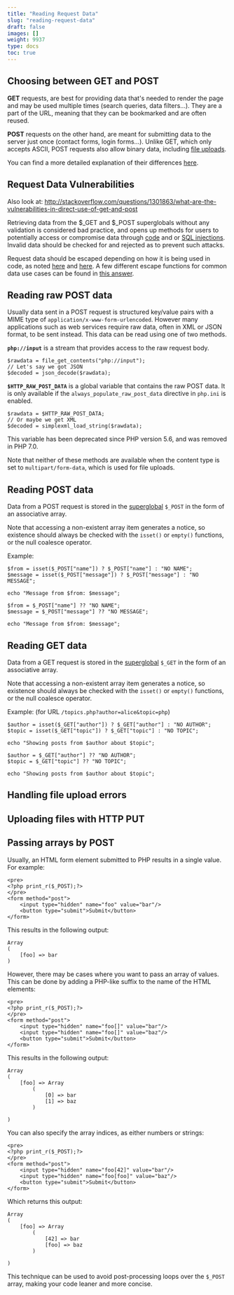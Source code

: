 ```yaml
---
title: "Reading Request Data"
slug: "reading-request-data"
draft: false
images: []
weight: 9937
type: docs
toc: true
---
```


## Choosing between GET and POST ##

**GET** requests, are best for providing data that's needed to render the page and may be used multiple times (search queries, data filters...). They are a part of the URL, meaning that they can be bookmarked and are often reused.

**POST** requests on the other hand, are meant for submitting data to the server just once (contact forms, login forms...). Unlike GET, which only accepts ASCII, POST requests also allow binary data, including [file uploads][1].

You can find a more detailed explanation of their differences [here][2].

## Request Data Vulnerabilities ##

Also look at: http://stackoverflow.com/questions/1301863/what-are-the-vulnerabilities-in-direct-use-of-get-and-post

Retrieving data from the $_GET and $_POST superglobals without any validation is considered bad practice, and opens up methods for users to potentially access or compromise data through [code][3] and or [SQL injections][4]. Invalid data should be checked for and rejected as to prevent such attacks.

Request data should be escaped depending on how it is being used in code, as noted [here][5] and [here][6]. A few different escape functions for common data use cases can be found in [this answer][7].

  [1]: https://www.wikiod.com/php
  [2]: http://www.w3schools.com/tags/ref_httpmethods.asp
  [3]: https://www.owasp.org/index.php/Code_Injection
  [4]: https://www.wikiod.com/php/security
  [5]: http://stackoverflow.com/a/130323/2104168
  [6]: http://stackoverflow.com/a/4224002/2104168
  [7]: http://stackoverflow.com/a/1206461/2104168

## Reading raw POST data
Usually data sent in a POST request is structured key/value pairs with a MIME type of `application/x-www-form-urlencoded`. However many applications such as web services require raw data, often in XML or JSON format, to be sent instead. This data can be read using one of two methods.

**`php://input`** is a stream that provides access to the raw request body.

    $rawdata = file_get_contents("php://input");
    // Let's say we got JSON
    $decoded = json_decode($rawdata);

<!-- if version [lt 5.6] -->
**`$HTTP_RAW_POST_DATA`** is a global variable that contains the raw POST data. It is only available if the `always_populate_raw_post_data` directive in `php.ini` is enabled.

    $rawdata = $HTTP_RAW_POST_DATA;
    // Or maybe we get XML
    $decoded = simplexml_load_string($rawdata);

This variable has been deprecated since PHP version 5.6, and was removed in PHP 7.0.
<!-- end version if -->

Note that neither of these methods are available when the content type is set to `multipart/form-data`, which is used for file uploads.

## Reading POST data
Data from a POST request is stored in the [superglobal][1] `$_POST` in the form of an associative array.

Note that accessing a non-existent array item generates a notice, so existence should always be checked with the `isset()` or `empty()` functions, or the null coalesce operator.

Example:

    $from = isset($_POST["name"]) ? $_POST["name"] : "NO NAME";
    $message = isset($_POST["message"]) ? $_POST["message"] : "NO MESSAGE";
    
    echo "Message from $from: $message";

<!-- if version [gte 7.0] -->
    $from = $_POST["name"] ?? "NO NAME";
    $message = $_POST["message"] ?? "NO MESSAGE";
    
    echo "Message from $from: $message";
<!-- end version if -->

  [1]: http://php.net/manual/en/language.variables.superglobals.php "PHP manual"

## Reading GET data
Data from a GET request is stored in the [superglobal][1] `$_GET` in the form of an associative array.

Note that accessing a non-existent array item generates a notice, so existence should always be checked with the `isset()` or `empty()` functions, or the null coalesce operator.

Example: (for URL `/topics.php?author=alice&topic=php`)

    $author = isset($_GET["author"]) ? $_GET["author"] : "NO AUTHOR";
    $topic = isset($_GET["topic"]) ? $_GET["topic"] : "NO TOPIC";
    
    echo "Showing posts from $author about $topic";

<!-- if version [gte 7.0] -->
    $author = $_GET["author"] ?? "NO AUTHOR";
    $topic = $_GET["topic"] ?? "NO TOPIC";
    
    echo "Showing posts from $author about $topic";

<!-- end version if -->

  [1]: http://php.net/manual/en/language.variables.superglobals.php "PHP manual"

## Handling file upload errors


## Uploading files with HTTP PUT


## Passing arrays by POST
Usually, an HTML form element submitted to PHP results in a single value. For example:

    <pre>
    <?php print_r($_POST);?>
    </pre>
    <form method="post">
        <input type="hidden" name="foo" value="bar"/>
        <button type="submit">Submit</button>
    </form>

This results in the following output:

    Array
    (
        [foo] => bar
    )

However, there may be cases where you want to pass an array of values. This can be done by adding a PHP-like suffix to the name of the HTML elements:

    <pre>
    <?php print_r($_POST);?>
    </pre>
    <form method="post">
        <input type="hidden" name="foo[]" value="bar"/>
        <input type="hidden" name="foo[]" value="baz"/>
        <button type="submit">Submit</button>
    </form>

This results in the following output:

    Array
    (
        [foo] => Array
            (
                [0] => bar
                [1] => baz
            )
    
    )

You can also specify the array indices, as either numbers or strings:

    <pre>
    <?php print_r($_POST);?>
    </pre>
    <form method="post">
        <input type="hidden" name="foo[42]" value="bar"/>
        <input type="hidden" name="foo[foo]" value="baz"/>
        <button type="submit">Submit</button>
    </form>

Which returns this output:

    Array
    (
        [foo] => Array
            (
                [42] => bar
                [foo] => baz
            )
    
    )

This technique can be used to avoid post-processing loops over the `$_POST` array, making your code leaner and more concise.

